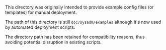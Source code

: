 This directory was originally intended to provide example config files (or templates) for manual deployment.

The path of this directory is still `doc/sysadm/examples` although it's now used by automated deployment scripts.

The directory path has been retained for compatibility reasons, thus avoiding potential disruption in existing scripts.